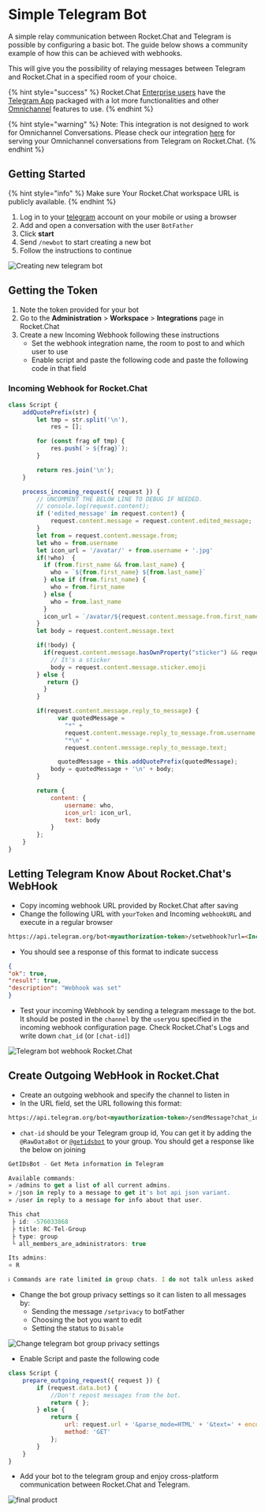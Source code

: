 # Simple Telegram Bot

A simple relay communication between Rocket.Chat and Telegram is possible by configuring a basic bot. The guide below shows a community example of how this can be achieved with webhooks.

This will give you the possibility of relaying messages between Telegram and Rocket.Chat in a specified room of your choice.

{% hint style="success" %}
Rocket.Chat [Enterprise users](../settings/enterprise.md) have the [Telegram App](../../../../extend-rocket.chat-capabilities/rocket.chat-marketplace/omnichannel-apps/telegram-app/) packaged with a lot more functionalities and other [Omnichannel](../../../omnichannel/) features to use.
{% endhint %}

{% hint style="warning" %}
Note: This integration is not designed to work for Omnichannel Conversations. Please check our integration [here](../../../../extend-rocket.chat-capabilities/rocket.chat-marketplace/omnichannel-apps/telegram-app/) for serving your Omnichannel conversations from Telegram on Rocket.Chat.
{% endhint %}

## Getting Started

{% hint style="info" %}
Make sure Your Rocket.Chat workspace URL is publicly available.
{% endhint %}

1. Log in to your [telegram](https://web.telegram.org/) account on your mobile or using a browser
2. Add and open a conversation with the user `BotFather`
3. Click **start**
4. Send `/newbot` to start creating a new bot
5. Follow the instructions to continue

![Creating new telegram bot](<../../../../.gitbook/assets/Creating telegram bot.png>)

## Getting the Token

1. Note the token provided for your bot
2. Go to the **Administration** > **Workspace** > **Integrations** page in Rocket.Chat
3. Create a new Incoming Webhook following these instructions
   * Set the webhook integration name, the room to post to and which user to use
   * Enable script and paste the following code and paste the following code in that field

### Incoming Webhook for Rocket.Chat

```javascript
class Script {
    addQuotePrefix(str) {
        let tmp = str.split('\n'),
            res = [];

        for (const frag of tmp) {
            res.push(`> ${frag}`);
        }

        return res.join('\n');
    }

    process_incoming_request({ request }) {
        // UNCOMMENT THE BELOW LINE TO DEBUG IF NEEDED.
        // console.log(request.content);
        if ('edited_message' in request.content) {
            request.content.message = request.content.edited_message;
        }
        let from = request.content.message.from;
        let who = from.username
        let icon_url = '/avatar/' + from.username + '.jpg'
        if(!who)  {
          if (from.first_name && from.last_name) {
            who = `${from.first_name} ${from.last_name}`
          } else if (from.first_name) {
            who = from.first_name
          } else {
            who = from.last_name
          }
          icon_url = `/avatar/${request.content.message.from.first_name}.jpg`
        }
        let body = request.content.message.text

        if(!body) {
          if(request.content.message.hasOwnProperty("sticker") && request.content.message.sticker.emoji) {
            // It's a sticker
            body = request.content.message.sticker.emoji
        } else {
           return {}
          }
        }

        if(request.content.message.reply_to_message) {
              var quotedMessage = 
                "*" +
                request.content.message.reply_to_message.from.username +
                "*\n" +
                request.content.message.reply_to_message.text;

              quotedMessage = this.addQuotePrefix(quotedMessage);
            body = quotedMessage + '\n' + body;
        }

        return {
            content: {
                username: who,
                icon_url: icon_url,
                text: body
            }
        };
    }
}
```

## Letting Telegram Know About Rocket.Chat's WebHook

* Copy incoming webhook URL provided by Rocket.Chat after saving
* Change the following URL with `yourToken` and Incoming `webhookURL` and execute in a regular browser

```html
https://api.telegram.org/bot<myauthorization-token>/setwebhook?url=<Incoming_Webhook_Link_from_Rocket.Chat>
```

* You should see a response of this format to indicate success

```json
{
"ok": true,
"result": true,
"description": "Webhook was set"
}
```

* Test your incoming Webhook by sending a telegram message to the bot. It should be posted in the `channel` by the `user`you specified in the incoming webhook configuration page. Check Rocket.Chat's Logs and write down `chat_id` (or `[chat-id]`)

![Telegram bot webhook Rocket.Chat](<../../../../.gitbook/assets/Telegram bot webhook with Rocket.Chat.png>)

## Create Outgoing WebHook in Rocket.Chat

* Create an outgoing webhook and specify the channel to listen in
* In the URL field, set the URL following this format:

```html
https://api.telegram.org/bot<myauthorization-token>/sendMessage?chat_id=<chat-id>
```

* `chat-id` should be your Telegram group id, You can get it by adding the `@RawDataBot` or [`@getidsbot`](https://t.me/getidsbot) to your group. You should get a response like the below on joining

```javascript
GetIDsBot - Get Meta information in Telegram

Available commands:
» /admins to get a list of all current admins.
» /json in reply to a message to get it's bot api json variant.
» /user in reply to a message for info about that user.

This chat
 ├ id: -576033868
 ├ title: RC-Tel-Group
 ├ type: group
 └ all_members_are_administrators: true

Its admins:
⭐️ R

ℹ️ Commands are rate limited in group chats. I do not talk unless asked to do so.
```

* Change the bot group privacy settings so it can listen to all messages by:
  * Sending the message `/setprivacy` to botFather
  * Choosing the bot you want to edit
  * Setting the status to `Disable`

![Change telegram bot group privacy settings](<../../../../.gitbook/assets/Change telegram bot group privacy settings.png>)

* Enable Script and paste the following code

```javascript
class Script {
    prepare_outgoing_request({ request }) {
        if (request.data.bot) {
            //Don't repost messages from the bot.
            return { };
        } else {
            return {
                url: request.url + '&parse_mode=HTML' + '&text=' + encodeURIComponent('<b>' + request.data.user_name+ '</b>: ' + request.data.text),
                method: 'GET'
            };
        }
    }
}
```

* Add your bot to the telegram group and enjoy cross-platform communication between Rocket.Chat and Telegram.

![final product](http://i.imgur.com/LqpqUC8.jpg?1)
